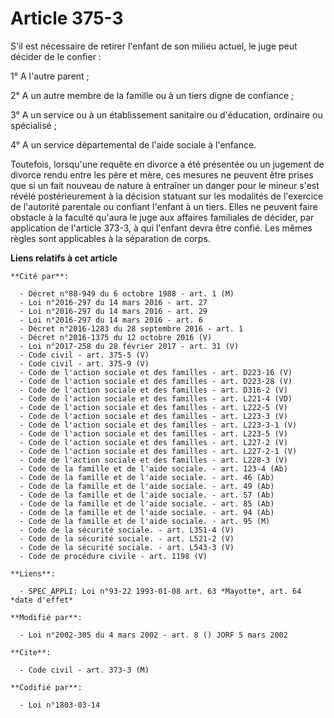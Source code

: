 # Article 375-3

S'il est nécessaire de retirer l'enfant de son milieu actuel, le juge peut décider de le confier :

1° A l'autre parent ;

2° A un autre membre de la famille ou à un tiers digne de confiance ;

3° A un service ou à un établissement sanitaire ou d'éducation, ordinaire ou spécialisé ;

4° A un service départemental de l'aide sociale à l'enfance.

Toutefois, lorsqu'une requête en divorce a été présentée ou un jugement de divorce rendu entre les père et mère, ces mesures
ne peuvent être prises que si un fait nouveau de nature à entraîner un danger pour le mineur s'est révélé postérieurement à
la décision statuant sur les modalités de l'exercice de l'autorité parentale ou confiant l'enfant à un tiers. Elles ne
peuvent faire obstacle à la faculté qu'aura le juge aux affaires familiales de décider, par application de l'article 373-3, à
qui l'enfant devra être confié. Les mêmes règles sont applicables à la séparation de corps.

**Liens relatifs à cet article**

	**Cité par**:

	  - Décret n°88-949 du 6 octobre 1988 - art. 1 (M)
	  - Loi n°2016-297 du 14 mars 2016 - art. 27
	  - Loi n°2016-297 du 14 mars 2016 - art. 29
	  - Loi n°2016-297 du 14 mars 2016 - art. 6
	  - Décret n°2016-1283 du 28 septembre 2016 - art. 1
	  - Décret n°2016-1375 du 12 octobre 2016 (V)
	  - Loi n°2017-258 du 28 février 2017 - art. 31 (V)
	  - Code civil - art. 375-5 (V)
	  - Code civil - art. 375-9 (V)
	  - Code de l'action sociale et des familles - art. D223-16 (V)
	  - Code de l'action sociale et des familles - art. D223-28 (V)
	  - Code de l'action sociale et des familles - art. D316-2 (V)
	  - Code de l'action sociale et des familles - art. L221-4 (VD)
	  - Code de l'action sociale et des familles - art. L222-5 (V)
	  - Code de l'action sociale et des familles - art. L223-3 (V)
	  - Code de l'action sociale et des familles - art. L223-3-1 (V)
	  - Code de l'action sociale et des familles - art. L223-5 (V)
	  - Code de l'action sociale et des familles - art. L227-2 (V)
	  - Code de l'action sociale et des familles - art. L227-2-1 (V)
	  - Code de l'action sociale et des familles - art. L228-3 (V)
	  - Code de la famille et de l'aide sociale. - art. 123-4 (Ab)
	  - Code de la famille et de l'aide sociale. - art. 46 (Ab)
	  - Code de la famille et de l'aide sociale. - art. 49 (Ab)
	  - Code de la famille et de l'aide sociale. - art. 57 (Ab)
	  - Code de la famille et de l'aide sociale. - art. 85 (Ab)
	  - Code de la famille et de l'aide sociale. - art. 94 (Ab)
	  - Code de la famille et de l'aide sociale. - art. 95 (M)
	  - Code de la sécurité sociale. - art. L351-4 (V)
	  - Code de la sécurité sociale. - art. L521-2 (V)
	  - Code de la sécurité sociale. - art. L543-3 (V)
	  - Code de procédure civile - art. 1198 (V)

	**Liens**:

	  - SPEC_APPLI: Loi n°93-22 1993-01-08 art. 63 *Mayotte*, art. 64 *date d'effet*

	**Modifié par**:

	  - Loi n°2002-305 du 4 mars 2002 - art. 8 () JORF 5 mars 2002

	**Cite**:

	  - Code civil - art. 373-3 (M)

	**Codifié par**:

	  - Loi n°1803-03-14
